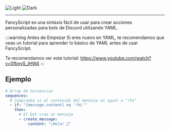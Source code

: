 <!-- markdownlint-disable -->

![Light](/banners/Light.png#light)
![Dark](/banners/Dark.png#dark)

<!-- markdownlint-restore -->

---

FancyScript es una sintaxis fácil de usar para crear acciones personalizadas para bots de Discord utilizando YAML.

:::warning Antes de Empezar
Si eres nuevo en YAML, te recomendamos que veas un tutorial para aprender lo básico de YAML antes de usar FancyScript.

Te recomendamos ver este tutorial: <https://www.youtube.com/watch?v=0fbnyS_lHW4>
:::

## Ejemplo

```yml
# Array de Secuencias
sequences:
  # Comprueba si el contenido del mensaje es igual a "!hi"
  - if: "[message.content] eq '!hi'"
    then:
      # El bot crea un mensaje
      - create_message:
          content: "¡Hola! 👋"
```
